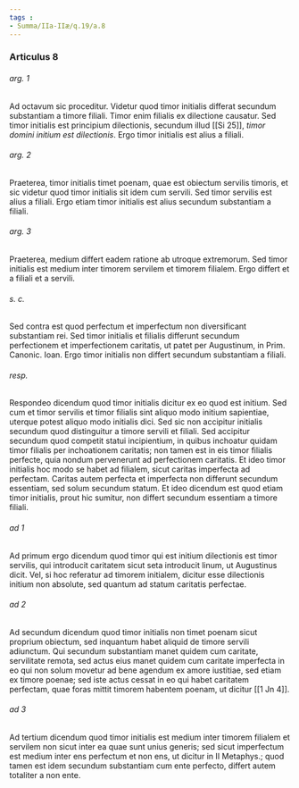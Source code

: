 ```yaml
---
tags : 
- Summa/IIa-IIæ/q.19/a.8
---
```


### Articulus 8

###### arg. 1
Ad octavum sic proceditur. Videtur quod timor initialis differat secundum substantiam a timore filiali. Timor enim filialis ex dilectione causatur. Sed timor initialis est principium dilectionis, secundum illud [[Si 25]], *timor domini initium est dilectionis*. Ergo timor initialis est alius a filiali.

###### arg. 2
Praeterea, timor initialis timet poenam, quae est obiectum servilis timoris, et sic videtur quod timor initialis sit idem cum servili. Sed timor servilis est alius a filiali. Ergo etiam timor initialis est alius secundum substantiam a filiali.

###### arg. 3
Praeterea, medium differt eadem ratione ab utroque extremorum. Sed timor initialis est medium inter timorem servilem et timorem filialem. Ergo differt et a filiali et a servili.

###### s. c.
Sed contra est quod perfectum et imperfectum non diversificant substantiam rei. Sed timor initialis et filialis differunt secundum perfectionem et imperfectionem caritatis, ut patet per Augustinum, in Prim. Canonic. Ioan. Ergo timor initialis non differt secundum substantiam a filiali.

###### resp.
Respondeo dicendum quod timor initialis dicitur ex eo quod est initium. Sed cum et timor servilis et timor filialis sint aliquo modo initium sapientiae, uterque potest aliquo modo initialis dici. Sed sic non accipitur initialis secundum quod distinguitur a timore servili et filiali. Sed accipitur secundum quod competit statui incipientium, in quibus inchoatur quidam timor filialis per inchoationem caritatis; non tamen est in eis timor filialis perfecte, quia nondum pervenerunt ad perfectionem caritatis. Et ideo timor initialis hoc modo se habet ad filialem, sicut caritas imperfecta ad perfectam. Caritas autem perfecta et imperfecta non differunt secundum essentiam, sed solum secundum statum. Et ideo dicendum est quod etiam timor initialis, prout hic sumitur, non differt secundum essentiam a timore filiali.

###### ad 1
Ad primum ergo dicendum quod timor qui est initium dilectionis est timor servilis, qui introducit caritatem sicut seta introducit linum, ut Augustinus dicit. Vel, si hoc referatur ad timorem initialem, dicitur esse dilectionis initium non absolute, sed quantum ad statum caritatis perfectae.

###### ad 2
Ad secundum dicendum quod timor initialis non timet poenam sicut proprium obiectum, sed inquantum habet aliquid de timore servili adiunctum. Qui secundum substantiam manet quidem cum caritate, servilitate remota, sed actus eius manet quidem cum caritate imperfecta in eo qui non solum movetur ad bene agendum ex amore iustitiae, sed etiam ex timore poenae; sed iste actus cessat in eo qui habet caritatem perfectam, quae foras mittit timorem habentem poenam, ut dicitur [[1 Jn 4]].

###### ad 3
Ad tertium dicendum quod timor initialis est medium inter timorem filialem et servilem non sicut inter ea quae sunt unius generis; sed sicut imperfectum est medium inter ens perfectum et non ens, ut dicitur in II Metaphys.; quod tamen est idem secundum substantiam cum ente perfecto, differt autem totaliter a non ente.

